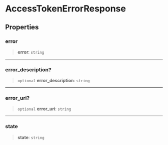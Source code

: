 # AccessTokenErrorResponse

## Properties

### error

> **error**: `string`

***

### error\_description?

> `optional` **error\_description**: `string`

***

### error\_uri?

> `optional` **error\_uri**: `string`

***

### state

> **state**: `string`
